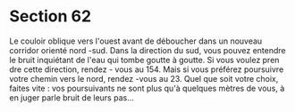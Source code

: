 # Section 62

Le couloir oblique vers l'ouest avant de déboucher dans un
nouveau corridor orienté nord -sud. Dans la direction du sud,
vous pouvez entendre le bruit inquiétant de l'eau qui tombe
goutte à goutte. Si vous voulez pren dre cette direction, rendez -
vous au 154. Mais si vous préférez poursuivre votre chemin vers
le nord, rendez -vous au 23. Quel que soit votre choix, faites vite :
vos poursuivants ne sont plus qu'à quelques mètres de vous, à en
juger parle bruit de leurs pas...